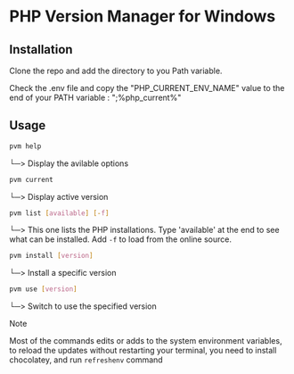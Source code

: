 # PHP Version Manager for Windows

## Installation

Clone the repo and add the directory to you Path variable.

Check the .env file and copy the "PHP_CURRENT_ENV_NAME" value to the end of your PATH variable : ";%php_current%"

## Usage

```sh
pvm help
```
└─> Display the avilable options

```sh
pvm current
```
└─> Display active version

```sh
pvm list [available] [-f]
```
└─> This one lists the PHP installations. Type 'available' at the end to see what can be installed. Add `-f` to load from the online source.

```sh                              
pvm install [version]
```
└─> Install a specific version

```sh     
pvm use [version]
```
└─> Switch to use the specified version

> [!NOTE]  
> Most of the commands edits or adds to the  system environment variables, to reload the updates without restarting your terminal, you need to install chocolatey, and run `refreshenv` command
